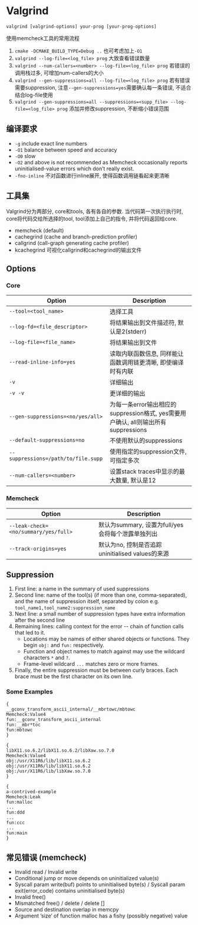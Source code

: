 # Valgrind

```shell
valgrind [valgrind-options] your-prog [your-prog-options]
```

使用memcheck工具的常用流程
1. `cmake -DCMAKE_BUILD_TYPE=Debug ..` 也可考虑加上`-O1`
2. `valgrind --log-file=<log_file> prog` 大致查看错误数量
3. `valgrind --num-callers=<number> --log-file=<log_file> prog` 若错误的调用栈过多, 可增加num-callers的大小
4. `valgrind --gen-suppressions=all --log-file=<log_file> prog` 若有错误需要suppression,
注意`--gen-suppressions=yes`需要确认每一条错误, 不适合结合log-file使用
5. `valgrind --gen-suppressions=all --suppressions=<supp_file> --log-file=<log_file> prog` 添加并修改suppression, 不断缩小错误范围

## 编译要求
* `-g` include exact line numbers
* `-O1` balance between speed and accuracy
* `-O0` slow
* `-O2` and above is not recommended as Memcheck occasionally reports uninitialised-value errors which don’t really exist.
* `-fno-inline` 不对函数进行inline展开, 使得函数调用链看起来更清晰

## 工具集
Valgrind分为两部分, core和tools, 各有各自的参数.
当代码第一次执行执行时, core将代码交给所选择的tool, tool添加上自己的指令, 并将代码返回给core.
* memcheck (default)
* cachegrind (cache and branch-prediction profiler)
* callgrind (call-graph generating cache profiler)
* kcachegrind 可视化callgrind和cachegrind的输出文件

## Options
### Core
| Option                            | Description                                                                        |
|-----------------------------------|------------------------------------------------------------------------------------|
| `--tool=<tool_name>`                | 选择工具                                                                           |
| `--log-fd=<file_descriptor>`        | 将结果输出到文件描述符, 默认是2(stderr)                                            |
| `--log-file=<file_name>`            | 将结果输出到文件                                                                   |
| `--read-inline-info=yes`            | 读取内联函数信息, 同样能让函数调用链更清晰, 即使编译时有内联                       |
| `-v`                                | 详细输出                                                                           |
| `-v -v`                             | 更详细的输出                                                                       |
| `--gen-suppressions=<no/yes/all>`   | 为每一条error输出相应的suppression格式, yes需要用户确认, all则输出所有suppressions |
| `--default-suppressions=no`         | 不使用默认的suppressions                                                           |
| `--suppressions=/path/to/file.supp` | 使用指定的suppression文件, 可指定多次                                              |
| `--num-callers=<number>`            | 设置stack traces中显示的最大数量, 默认是12                                         |

### Memcheck
| Option                             | Description                                       |
|------------------------------------|---------------------------------------------------|
| `--leak-check=<no/summary/yes/full>` | 默认为summary, 设置为full/yes会将每个泄露单独列出 |
| `--track-origins=yes`                | 默认为no, 控制是否追踪uninitialised values的来源  |

## Suppression
1. First line: a name in the summary of used suppressions
2. Second line: name of the tool(s) (if more than one, comma-separated), and the name of suppression itself, separated by colon
e.g. `tool_name1,tool_name2:suppression_name`
3. Next line: a small number of suppression types have extra information after the second line
4. Remaining lines: calling context for the error -- chain of function calls that led to it.
    - Locations may be names of either shared objects or functions. They begin `obj:` and `fun:` respectively.
    - Function and object names to match against may use the wildcard characters `*` and `?`.
    - Frame-level wildcard `...` matches zero or more frames.
5. Finally, the entire suppression must be between curly braces. Each brace must be the first character on its own line.

### Some Examples
```
{
__gconv_transform_ascii_internal/__mbrtowc/mbtowc
Memcheck:Value4
fun:__gconv_transform_ascii_internal
fun:__mbr*toc
fun:mbtowc
}
```

```
{
libX11.so.6.2/libX11.so.6.2/libXaw.so.7.0
Memcheck:Value4
obj:/usr/X11R6/lib/libX11.so.6.2
obj:/usr/X11R6/lib/libX11.so.6.2
obj:/usr/X11R6/lib/libXaw.so.7.0
}
```

```
{
a-contrived-example
Memcheck:Leak
fun:malloc
...
fun:ddd
...
fun:ccc
...
fun:main
}
```

## 常见错误 (memcheck)
* Invalid read / Invalid write
* Conditional jump or move depends on uninitialized value(s)
* Syscall param write(buf) points to uninitialised byte(s) / Syscall param exit(error_code) contains uninitialised byte(s)
* Invalid free()
* Mismatched free() / delete / delete []
* Source and destination overlap in memcpy
* Argument ’size’ of function malloc has a fishy (possibly negative) value

